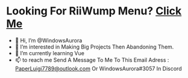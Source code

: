# Looking For RiiWump Menu? [Click Me](https://github.com/RiiWump)
- 👋 Hi, I’m @WindowsAurora
- 👀 I’m interested in Making Big Projects Then Abandoning Them.
- 🌱 I’m currently learning Vue
- 📫 to reach me Send A Message To Me To This Email Adress : PaperLuigi7789@outlook.com Or WindowsAurora#3057 In Discord

<!---
PaperLuigi7789/PaperLuigi7789 is a ✨ special ✨ repository because its `README.md` (this file) appears on your GitHub profile.
You can click the Preview link to take a look at your changes.
--->
